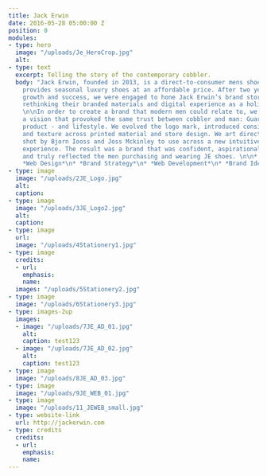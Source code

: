 ```yaml
---
title: Jack Erwin
date: 2016-05-28 05:00:00 Z
position: 0
modules:
- type: hero
  image: "/uploads/Je_HeroCrop.jpg"
  alt: 
- type: text
  excerpt: Telling the story of the contemporary cobbler.
  body: "Jack Erwin, founded in 2013, is a direct-to-consumer mens shoe brands that
    provides seasonal luxury shoes at an affordable price. After two years of quick
    growth and success, we were engaged to hone Jack Erwin’s brand story, which meant
    rethinking their branded materials and digital experience as a holistic system.
    \n\nIn order to create a brand that modern men could relate to, we needed to create
    a vision that provoked the same trust between cobbler and man: Guarantee quality,
    product - and lifestyle. We evolved the logo mark, introduced consistent color
    and texture across printed material and store design. We art directed campaigns
    shot by Bjorn Iooss and Joss Mckinley to use across a new intuitive e-commerce
    experience. The result was a brand that was confident, aspirational, understated,
    and truly reflected the men purchasing and wearing JE shoes. \n\n* *Art Direction*\n*
    *Web Design*\n* *Brand Strategy*\n* *Web Development*\n* *Brand Identity*\n"
- type: image
  image: "/uploads/2JE_Logo.jpg"
  alt: 
  caption: 
- type: image
  image: "/uploads/3JE_Logo2.jpg"
  alt: 
  caption: 
- type: image
  url: 
  image: "/uploads/4Stationery1.jpg"
- type: image
  credits:
  - url: 
    emphasis: 
    name: 
  images: "/uploads/5Stationery2.jpg"
- type: image
  image: "/uploads/6Stationery3.jpg"
- type: images-2up
  images:
  - image: "/uploads/7JE_AD_01.jpg"
    alt: 
    caption: test123
  - image: "/uploads/7JE_AD_02.jpg"
    alt: 
    caption: test123
- type: image
  image: "/uploads/8JE_AD_03.jpg"
- type: image
  image: "/uploads/9JE_WEB_01.jpg"
- type: image
  image: "/uploads/11_JEWEB_small.jpg"
- type: website-link
  url: http://jackerwin.com
- type: credits
  credits:
  - url: 
    emphasis: 
    name: 
---
```


